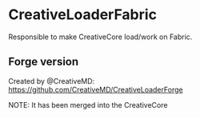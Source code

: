 # CreativeLoaderFabric
Responsible to make CreativeCore load/work on Fabric.

## Forge version
Created by @CreativeMD: https://github.com/CreativeMD/CreativeLoaderForge

NOTE: It has been merged into the CreativeCore
